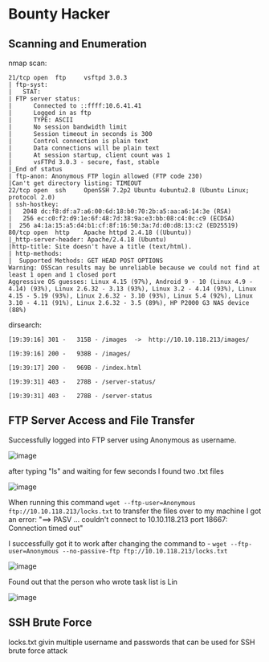 # Bounty Hacker

## Scanning and Enumeration

nmap scan:
```
21/tcp open  ftp     vsftpd 3.0.3
| ftp-syst:
|   STAT:
| FTP server status:
|      Connected to ::ffff:10.6.41.41
|      Logged in as ftp
|      TYPE: ASCII
|      No session bandwidth limit
|      Session timeout in seconds is 300
|      Control connection is plain text
|      Data connections will be plain text
|      At session startup, client count was 1
|      vsFTPd 3.0.3 - secure, fast, stable
|_End of status
| ftp-anon: Anonymous FTP login allowed (FTP code 230)
|Can't get directory listing: TIMEOUT
22/tcp open  ssh     OpenSSH 7.2p2 Ubuntu 4ubuntu2.8 (Ubuntu Linux; protocol 2.0)
| ssh-hostkey:
|   2048 dc:f8:df:a7:a6:00:6d:18:b0:70:2b:a5:aa:a6:14:3e (RSA)
|   256 ec:c0:f2:d9:1e:6f:48:7d:38:9a:e3:bb:08:c4:0c:c9 (ECDSA)
|  256 a4:1a:15:a5:d4:b1:cf:8f:16:50:3a:7d:d0:d8:13:c2 (ED25519)
80/tcp open  http    Apache httpd 2.4.18 ((Ubuntu))
|_http-server-header: Apache/2.4.18 (Ubuntu)
|http-title: Site doesn't have a title (text/html).
| http-methods:
|  Supported Methods: GET HEAD POST OPTIONS
Warning: OSScan results may be unreliable because we could not find at least 1 open and 1 closed port
Aggressive OS guesses: Linux 4.15 (97%), Android 9 - 10 (Linux 4.9 - 4.14) (93%), Linux 2.6.32 - 3.13 (93%), Linux 3.2 - 4.14 (93%), Linux 4.15 - 5.19 (93%), Linux 2.6.32 - 3.10 (93%), Linux 5.4 (92%), Linux 3.10 - 4.11 (91%), Linux 2.6.32 - 3.5 (89%), HP P2000 G3 NAS device (88%)
```
dirsearch:
```
[19:39:16] 301 -   315B - /images  ->  http://10.10.118.213/images/

[19:39:16] 200 -   938B - /images/

[19:39:17] 200 -   969B - /index.html

[19:39:31] 403 -   278B - /server-status/

[19:39:31] 403 -   278B - /server-status
```

## FTP Server Access and File Transfer
Successfully logged into FTP server using Anonymous as username.


![image](https://github.com/user-attachments/assets/c36409e5-bd4d-4771-87b8-494bae4b3a18)

after typing "ls" and waiting for few seconds I found two .txt files

![image](https://github.com/user-attachments/assets/4ec8fd12-fa0d-4331-8031-166deb645f1f)

When running this command ``` wget --ftp-user=Anonymous ftp://10.10.118.213/locks.txt ``` to transfer the files over to my machine I got an error: "==> PASV ... couldn't connect to 10.10.118.213 port 18667: Connection timed out"

I successfully got it to work after changing the command to - ``` wget --ftp-user=Anonymous --no-passive-ftp ftp://10.10.118.213/locks.txt ```

![image](https://github.com/user-attachments/assets/242a97c5-1854-46aa-aa15-c6bbd181a4ef)


Found out that the person who wrote task list is Lin

![image](https://github.com/user-attachments/assets/7ff5ad08-3daf-4fe4-927a-a79f494140c1)

## SSH Brute Force

locks.txt givin multiple username and passwords that can be used for SSH brute force attack
